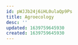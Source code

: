 ```yaml
---
id: pWJJb24j6iHL0ulaQp9Ps
title: Agroecology
desc: ''
updated: 1639759645930
created: 1639759645930
---
```


